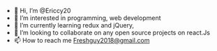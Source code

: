 - 👋 Hi, I’m @Ericcy20
- 👀 I’m interested in programming, web development
- 🌱 I’m currently learning redux and jQuery,
- 💞️ I’m looking to collaborate on any open source projects on react.Js
- 📫 How to reach me Freshguy2018@gmail.com
